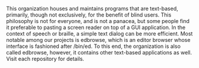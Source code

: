 This organization houses and maintains programs that are text-based,
primarily, though not exclusively, for the benefit of blind users.
This philosophy is not for everyone, and is not a panacea, but some people
find it preferable to pasting a screen reader on top of a GUI application.
In the context of speech or braille, a simple text dialog can be more efficient.
Most notable among our projects is edbrowse, which is an editor browser
whose interface is fashioned after /bin/ed.
To this end, the organization is also called edbrowse, however,
it contains other text-based applications as well.
Visit each repository for details.
